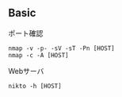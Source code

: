 
## Basic

ポート確認

    nmap -v -p- -sV -sT -Pn [HOST]
    nmap -c -A [HOST]

Webサーバ

    nikto -h [HOST]


